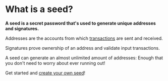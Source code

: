 # What is a seed?

**A seed is a secret password that's used to generate unique addresses and signatures.**

Addresses are the accounts from which [transactions](introduction/what-is-a-transaction.md) are sent and received.

Signatures prove ownership of an address and validate input transactions.

A seed can generate an almost unlimited amount of addresses: Enough that you don't need to worry about ever running out!

Get started and [create your own seed](tutorials/create-a-seed.md)!